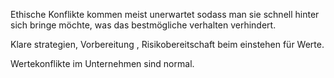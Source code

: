 Ethische Konflikte kommen meist unerwartet sodass man sie schnell hinter sich bringe möchte, was das bestmögliche verhalten verhindert.

Klare strategien, Vorbereitung , Risikobereitschaft beim einstehen für Werte.

Wertekonflikte im Unternehmen sind normal.
